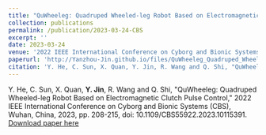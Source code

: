 ```yaml
---
title: "QuWheeleg: Quadruped Wheeled-leg Robot Based on Electromagnetic Clutch Pulse Control"
collection: publications
permalink: /publication/2023-03-24-CBS
excerpt: ''
date: 2023-03-24
venue: '2022 IEEE International Conference on Cyborg and Bionic Systems (CBS)'
paperurl: 'http://Yanzhou-Jin.github.io/files/QuWheeleg_Quadruped_Wheeled-leg_Robot_Based_on_Electromagnetic_Clutch_Pulse_Control.pdf'
citation: 'Y. He, C. Sun, X. Quan, Y. Jin, R. Wang and Q. Shi, "QuWheeleg: Quadruped Wheeled-leg Robot Based on Electromagnetic Clutch Pulse Control," 2022 IEEE International Conference on Cyborg and Bionic Systems (CBS), Wuhan, China, 2023, pp. 208-215, doi: 10.1109/CBS55922.2023.10115391.'
---
```

Y. He, C. Sun, X. Quan, **Y. Jin**, R. Wang and Q. Shi, "QuWheeleg: Quadruped Wheeled-leg Robot Based on Electromagnetic Clutch Pulse Control," 2022 IEEE International Conference on Cyborg and Bionic Systems (CBS), Wuhan, China, 2023, pp. 208-215, doi: 10.1109/CBS55922.2023.10115391.  
[Download paper here](http://Yanzhou-Jin.github.io/files/QuWheeleg_Quadruped_Wheeled-leg_Robot_Based_on_Electromagnetic_Clutch_Pulse_Control.pdf)
